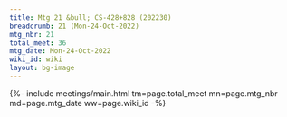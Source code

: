 ```yaml
---
title: Mtg 21 &bull; CS-428+828 (202230)
breadcrumb: 21 (Mon-24-Oct-2022)
mtg_nbr: 21
total_meet: 36
mtg_date: Mon-24-Oct-2022
wiki_id: wiki
layout: bg-image
---
```


{%- include meetings/main.html
    tm=page.total_meet
    mn=page.mtg_nbr
    md=page.mtg_date
    ww=page.wiki_id
-%}
